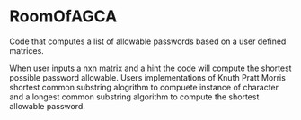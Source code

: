 # RoomOfAGCA
Code that computes a list of allowable passwords based on a user defined matrices.

When user inputs a nxn matrix and a hint the code will compute the shortest possible password allowable.
Users implementations of Knuth Pratt Morris shortest common substring alogrithm to compuete instance of character and a longest common substring algorithm to compute the shortest allowable password.
